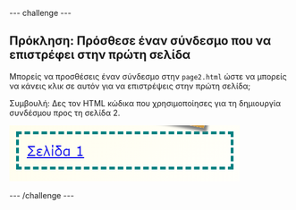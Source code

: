 --- challenge ---

## Πρόκληση: Πρόσθεσε έναν σύνδεσμο που να επιστρέφει στην πρώτη σελίδα

Μπορείς να προσθέσεις έναν σύνδεσμο στην `page2.html` ώστε να μπορείς να κάνεις κλικ σε αυτόν για να επιστρέψεις στην πρώτη σελίδα;

Συμβουλή: Δες τον HTML κώδικα που χρησιμοποίησες για τη δημιουργία συνδέσμου προς τη σελίδα 2.

![screenshot](images/magazine-page1-link.png)

--- /challenge ---